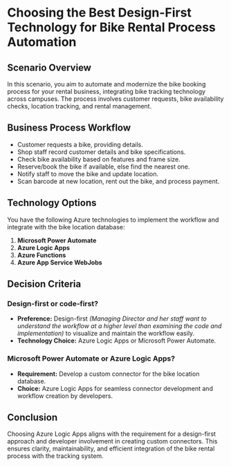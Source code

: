 # Choosing the Best Design-First Technology for Bike Rental Process Automation

## Scenario Overview

In this scenario, you aim to automate and modernize the bike booking process for your rental business, integrating bike tracking technology across campuses. The process involves customer requests, bike availability checks, location tracking, and rental management.

## Business Process Workflow

- Customer requests a bike, providing details.
- Shop staff record customer details and bike specifications.
- Check bike availability based on features and frame size.
- Reserve/book the bike if available, else find the nearest one.
- Notify staff to move the bike and update location.
- Scan barcode at new location, rent out the bike, and process payment.

## Technology Options

You have the following Azure technologies to implement the workflow and integrate with the bike location database:

1. **Microsoft Power Automate**
2. **Azure Logic Apps**
3. **Azure Functions**
4. **Azure App Service WebJobs**

## Decision Criteria

### Design-first or code-first?

- **Preference:** Design-first *(Managing Director and her staff want to understand the workflow at a higher level than examining the code and implementation)* to visualize and maintain the workflow easily.
- **Technology Choice:** Azure Logic Apps or Microsoft Power Automate.

### Microsoft Power Automate or Azure Logic Apps?

- **Requirement:** Develop a custom connector for the bike location database.
- **Choice:** Azure Logic Apps for seamless connector development and workflow creation by developers.

## Conclusion

Choosing Azure Logic Apps aligns with the requirement for a design-first approach and developer involvement in creating custom connectors. This ensures clarity, maintainability, and efficient integration of the bike rental process with the tracking system.
